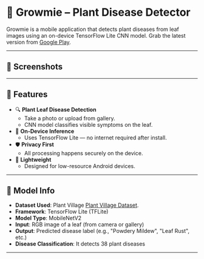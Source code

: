 # 🌿 Growmie – Plant Disease Detector

Growmie is a mobile application that detects plant diseases from leaf images using an on-device TensorFlow Lite CNN model.
Grab the latest version from [Google Play](https://play.google.com/store/apps/details?id=com.cropguardapp.crop_guard).

---

## 📸 Screenshots



---

## 📱 Features

- 🔍 **Plant Leaf Disease Detection**
  - Take a photo or upload from gallery.
  - CNN model classifies visible symptoms on the leaf.
- 🧠 **On-Device Inference**
  - Uses TensorFlow Lite — no internet required after install.
- 🛡️ **Privacy First**
  - All processing happens securely on the device.
- 🚀 **Lightweight**
  - Designed for low-resource Android devices.

---

## 🧪 Model Info

- **Dataset Used**: Plant Village [Plant Village Dataset](https://github.com/spMohanty/PlantVillage-Dataset).
- **Framework**: TensorFlow Lite (TFLite)
- **Model Type**: MobileNetV2
- **Input**: RGB image of a leaf (from camera or gallery)
- **Output**: Predicted disease label (e.g., "Powdery Mildew", "Leaf Rust", etc.)
- **Disease Classification**: It detects 38 plant diseases

---
